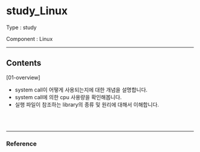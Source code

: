 # study_Linux
Type : study

Component : Linux

---

## Contents

[01-overview]

- system call이 어떻게 사용되는지에 대한 개념을 설명합니다.
- system call에 의한 cpu 사용량을 확인해봅니다.
- 실행 파일이 참조하는 library의 종류 및 원리에 대해서 이해합니다.

<br />
<br />

---

### Reference

